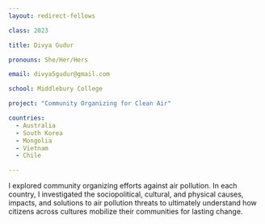 ```yaml
---
layout: redirect-fellows

class: 2023

title: Divya Gudur

pronouns: She/Her/Hers

email: divya5gudur@gmail.com

school: Middlebury College

project: "Community Organizing for Clean Air"

countries:
  - Australia
  - South Korea
  - Mongolia
  - Vietnam
  - Chile

---
```


I explored community organizing efforts against air pollution. In each country, I investigated the sociopolitical, cultural, and physical causes, impacts, and solutions to air pollution threats to ultimately understand how citizens across cultures mobilize their communities for lasting change.
